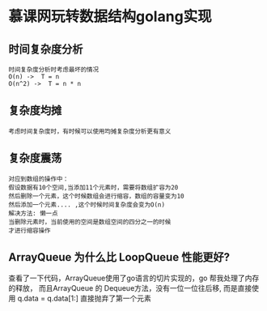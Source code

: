 # 慕课网玩转数据结构golang实现
## 时间复杂度分析
```
时间复杂度分析时考虑最坏的情况
O(n) ->  T = n
O(n^2) ->  T = n * n
```

## 复杂度均摊
```
考虑时间复杂度时，有时候可以使用均摊复杂度分析更有意义
```
## 复杂度震荡
```
对应到数组的操作中：
假设数据有10个空间,当添加11个元素时，需要将数组扩容为20
然后删除一个元素，这个时候数组会进行缩容，数组的容量变为10
然后添加一个元素.... ,这个时候时间复杂度会变为O(n)
解决方法: 懒一点
当删除元素时，当前使用的空间是数组空间的四分之一的时候
才进行缩容操作
```

## ArrayQueue 为什么比 LoopQueue 性能更好?
查看了一下代码，ArrayQueue使用了go语言的切片实现的，go 帮我处理了内存的释放，
而且ArrayQueue 的 Dequeue方法，没有一位一位往后移, 而是直接使用 q.data = q.data[1:]
直接抛弃了第一个元素